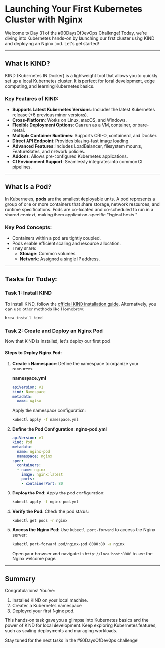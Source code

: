 # Launching Your First Kubernetes Cluster with Nginx

Welcome to Day 31 of the #90DaysOfDevOps Challenge! Today, we’re diving into Kubernetes hands-on by launching our first cluster using KIND and deploying an Nginx pod. Let's get started!

---

## What is KIND?
KIND (Kubernetes IN Docker) is a lightweight tool that allows you to quickly set up a local Kubernetes cluster. It is perfect for local development, edge computing, and learning Kubernetes basics.

### Key Features of KIND:
- **Supports Latest Kubernetes Versions**: Includes the latest Kubernetes release (+6 previous minor versions).
- **Cross-Platform**: Works on Linux, macOS, and Windows.
- **Flexible Deployment Options**: Can run as a VM, container, or bare-metal.
- **Multiple Container Runtimes**: Supports CRI-O, containerd, and Docker.
- **Direct API Endpoint**: Provides blazing-fast image loading.
- **Advanced Features**: Includes LoadBalancer, filesystem mounts, FeatureGates, and network policies.
- **Addons**: Allows pre-configured Kubernetes applications.
- **CI Environment Support**: Seamlessly integrates into common CI pipelines.

---

## What is a Pod?
In Kubernetes, **pods** are the smallest deployable units. A pod represents a group of one or more containers that share storage, network resources, and runtime specifications. Pods are co-located and co-scheduled to run in a shared context, making them application-specific "logical hosts."

### Key Pod Concepts:
- Containers within a pod are tightly coupled.
- Pods enable efficient scaling and resource allocation.
- They share:
  - **Storage**: Common volumes.
  - **Network**: Assigned a single IP address.

---

## Tasks for Today:

### Task 1: Install KIND
To install KIND, follow the [official KIND installation guide](https://kind.sigs.k8s.io/docs/user/quick-start/). Alternatively, you can use other methods like Homebrew:
```bash
brew install kind
```

### Task 2: Create and Deploy an Nginx Pod
Now that KIND is installed, let's deploy our first pod!

#### Steps to Deploy Nginx Pod:
1. **Create a Namespace**: Define the namespace to organize your resources.

   **namespace.yml**
   ```yaml
   apiVersion: v1
   kind: Namespace
   metadata:
     name: nginx
   ```
   Apply the namespace configuration:
   ```bash
   kubectl apply -f namespace.yml
   ```

2. **Define the Pod Configuration**:
   **nginx-pod.yml**
   ```yaml
   apiVersion: v1
   kind: Pod
   metadata:
     name: nginx-pod
     namespace: nginx
   spec:
     containers:
     - name: nginx
       image: nginx:latest
       ports:
       - containerPort: 80
   ```

3. **Deploy the Pod**:
   Apply the pod configuration:
   ```bash
   kubectl apply -f nginx-pod.yml
   ```

4. **Verify the Pod**:
   Check the pod status:
   ```bash
   kubectl get pods -n nginx
   ```

5. **Access the Nginx Pod**:
   Use `kubectl port-forward` to access the Nginx server:
   ```bash
   kubectl port-forward pod/nginx-pod 8080:80 -n nginx
   ```
   Open your browser and navigate to `http://localhost:8080` to see the Nginx welcome page.

---

## Summary
Congratulations! You’ve:
1. Installed KIND on your local machine.
2. Created a Kubernetes namespace.
3. Deployed your first Nginx pod.

This hands-on task gave you a glimpse into Kubernetes basics and the power of KIND for local development. Keep exploring Kubernetes features, such as scaling deployments and managing workloads.

Stay tuned for the next tasks in the #90DaysOfDevOps challenge!


